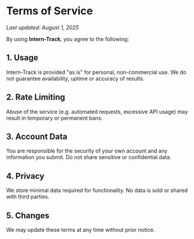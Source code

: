 # Terms of Service

_Last updated: August 1, 2025_

By using **Intern-Track**, you agree to the following:

## 1. Usage  
Intern-Track is provided "as is" for personal, non-commercial use. We do not guarantee availability, uptime or accuracy of results.

## 2. Rate Limiting  
Abuse of the service (e.g. automated requests, excessive API usage) may result in temporary or permanent bans.

## 3. Account Data  
You are responsible for the security of your own account and any information you submit. Do not share sensitive or confidential data.

## 4. Privacy  
We store minimal data required for functionality. No data is sold or shared with third parties.

## 5. Changes  
We may update these terms at any time without prior notice.